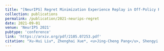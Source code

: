 ```yaml
---
title: "[NeurIPS] Regret Minimization Experience Replay in Off-Policy Reinforcement Learning"
collection: publications
permalink: /publication/2021-neurips-regret
date: 2021-09-01
venue: 'NeurIPS 2021'
pubtype: 'conference'
link: 'https://arxiv.org/pdf/2105.07253.pdf'
citation: "Xu-Hui Liu*, Zhenghai Xue*, <u>Jing-Cheng Pang</u>, Shengyi Jiang, Feng Xu and Yang Yu. <i>Regret Minimization Experience Replay in Off-Policy Reinforcement Learning.</i> In: <b>NeurIPS'21</b>."
---
```


